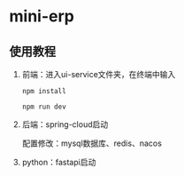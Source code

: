 # mini-erp

## 使用教程

1.  前端：进入ui-service文件夹，在终端中输入

    ``
    npm install
    ``

    ``
    npm run dev
    ``

2.  后端：spring-cloud启动

    配置修改：mysql数据库、redis、nacos

3.  python：fastapi启动